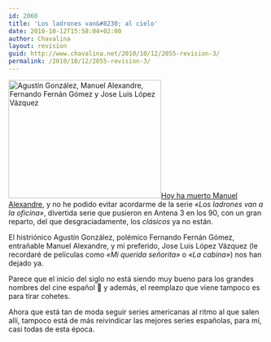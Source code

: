 ```yaml
---
id: 2060
title: 'Los ladrones van&#8230; al cielo'
date: 2010-10-12T15:58:04+02:00
author: Chavalina
layout: revision
guid: http://www.chavalina.net/2010/10/12/2055-revision-3/
permalink: /2010/10/12/2055-revision-3/
---
```

[<img class="alignright size-full wp-image-2059" title="Parte del reparto de Los ladrones van a la oficina" src="http://www.chavalina.net/imagenes/2010/10/ladrones.jpg" alt="Agustín González, Manuel Alexandre, Fernando Fernán Gómez y Jose Luis López Vázquez" width="300" height="233" />](http://www.chavalina.net/imagenes/2010/10/ladrones.jpg)[Hoy ha muerto Manuel Alexandre](http://www.vayatele.com/profesionales/fallece-el-actor-manuel-alexandre), y no he podido evitar acordarme de la serie _«Los ladrones van a la oficina»_, divertida serie que pusieron en Antena 3 en los 90, con un gran reparto, del que desgraciadamente, los _clásicos_ ya no están.

El histriónico Agustín González, polémico Fernando Fernán Gómez, entrañable Manuel Alexandre, y mi preferido, Jose Luis López Vázquez (le recordaré de películas como _«Mi querida señorita»_ o _«La cabina»_) nos han dejado ya.

Parece que el inicio del siglo no está siendo muy bueno para los grandes nombres del cine español 🙁 y además, el reemplazo que viene tampoco es para tirar cohetes.

Ahora que está tan de moda seguir series americanas al ritmo al que salen allí, tampoco está de más reivindicar las mejores series españolas, para mí, casi todas de esta época.